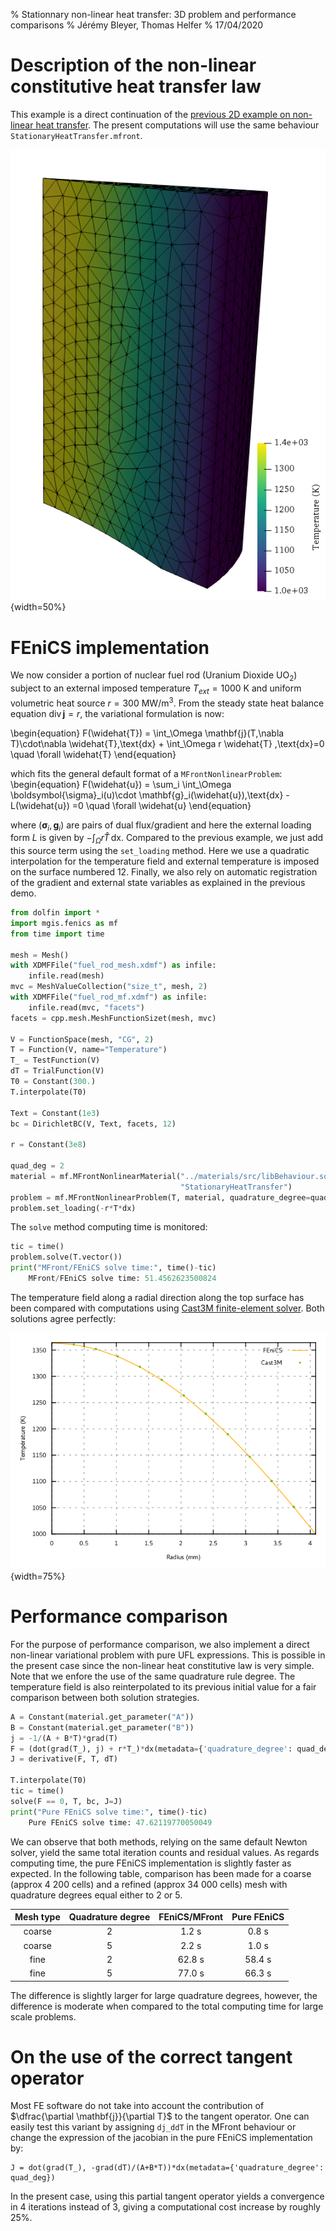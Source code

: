 % Stationnary non-linear heat transfer: 3D problem and performance comparisons
% Jérémy Bleyer, Thomas Helfer
% 17/04/2020

# Description of the non-linear constitutive heat transfer law

This example is a direct continuation of the [previous 2D example on
non-linear heat transfer](mgis_fenics_nonlinear_heat_transfer.html). The
present computations will use the same behaviour
`StationaryHeatTransfer.mfront`.

![](img/fuel_rod_solution.png ""){width=50%}

# FEniCS implementation

We now consider a portion of nuclear fuel rod (Uranium Dioxide
$\text{UO}_2$) subject to an external imposed temperature
$T_{ext}=1000\text{ K}$ and uniform volumetric heat source $r=300 \text{
MW/m}^3$. From the steady state heat balance equation
$\operatorname{div}\mathbf{j} = r$, the variational formulation is now:

\begin{equation}
F(\widehat{T}) = \int_\Omega \mathbf{j}(T,\nabla T)\cdot\nabla \widehat{T}\,\text{dx} + \int_\Omega r \widehat{T} \,\text{dx}=0 \quad \forall \widehat{T}
\end{equation}

which fits the general default format of a `MFrontNonlinearProblem`:
\begin{equation}
F(\widehat{u}) = \sum_i \int_\Omega \boldsymbol{\sigma}_i(u)\cdot \mathbf{g}_i(\widehat{u})\,\text{dx} -L(\widehat{u}) =0 \quad \forall \widehat{u}
\end{equation}

where $(\boldsymbol{\sigma}_i,\mathbf{g}_i)$ are pairs of dual
flux/gradient and here the external loading form $L$ is given by
$-\int_\Omega r \widehat{T} \,\text{dx}$. Compared to the previous
example, we just add this source term using the `set_loading` method.
Here we use a quadratic interpolation for the temperature field and
external temperature is imposed on the surface numbered 12. Finally, we
also rely on automatic registration of the gradient and external state
variables as explained in the previous demo.


```python
from dolfin import *
import mgis.fenics as mf
from time import time

mesh = Mesh()
with XDMFFile("fuel_rod_mesh.xdmf") as infile:
    infile.read(mesh)
mvc = MeshValueCollection("size_t", mesh, 2)
with XDMFFile("fuel_rod_mf.xdmf") as infile:
    infile.read(mvc, "facets")
facets = cpp.mesh.MeshFunctionSizet(mesh, mvc)

V = FunctionSpace(mesh, "CG", 2)
T = Function(V, name="Temperature")
T_ = TestFunction(V)
dT = TrialFunction(V)
T0 = Constant(300.)
T.interpolate(T0)

Text = Constant(1e3)
bc = DirichletBC(V, Text, facets, 12)

r = Constant(3e8)

quad_deg = 2
material = mf.MFrontNonlinearMaterial("../materials/src/libBehaviour.so",
                                      "StationaryHeatTransfer")
problem = mf.MFrontNonlinearProblem(T, material, quadrature_degree=quad_deg, bcs=bc)
problem.set_loading(-r*T*dx)
```

The `solve` method computing time is monitored:


```python
tic = time()
problem.solve(T.vector())
print("MFront/FEniCS solve time:", time()-tic)
    MFront/FEniCS solve time: 51.4562623500824
```

The temperature field along a radial direction along the top surface has
been compared with computations using [Cast3M finite-element
solver](http://www-cast3m.cea.fr/). Both solutions agree perfectly:

![](img/Temperature_Castem_FEniCS.png ""){width=75%}

# Performance comparison

For the purpose of performance comparison, we also implement a direct
non-linear variational problem with pure UFL expressions. This is
possible in the present case since the non-linear heat constitutive law
is very simple. Note that we enfore the use of the same quadrature rule
degree. The temperature field is also reinterpolated to its previous
initial value for a fair comparison between both solution strategies.


```python
A = Constant(material.get_parameter("A"))
B = Constant(material.get_parameter("B"))
j = -1/(A + B*T)*grad(T)
F = (dot(grad(T_), j) + r*T_)*dx(metadata={'quadrature_degree': quad_deg})
J = derivative(F, T, dT)

T.interpolate(T0)
tic = time()
solve(F == 0, T, bc, J=J)
print("Pure FEniCS solve time:", time()-tic)
    Pure FEniCS solve time: 47.62119770050049
```

We can observe that both methods, relying on the same default Newton
solver, yield the same total iteration counts and residual values. As
regards computing time, the pure FEniCS implementation is slightly
faster as expected. In the following table, comparison has been made for
a coarse (approx 4 200 cells) and a refined (approx 34 000 cells) mesh
with quadrature degrees equal either to 2 or 5.

|Mesh type | Quadrature degree | FEniCS/MFront | Pure FEniCS |
|:--------:|:-----------------:|:-------------:|:-----------:|
| coarse   | 2                 |     1.2 s     | 0.8 s       |
| coarse   | 5                 |     2.2 s     | 1.0 s       |
| fine     | 2                 |     62.8 s    | 58.4 s      |
| fine     | 5                 |     77.0 s    | 66.3 s      | 

The difference is slightly larger for large quadrature degrees, however,
the difference is moderate when compared to the total computing time for
large scale problems.

# On the use of the correct tangent operator

Most FE software do not take into account the contribution of
$\dfrac{\partial \mathbf{j}}{\partial T}$ to the tangent operator. One
can easily test this variant by assigning `dj_ddT` in the MFront
behaviour or change the expression of the jacobian in the pure FEniCS
implementation by:

```
J = dot(grad(T_), -grad(dT)/(A+B*T))*dx(metadata={'quadrature_degree': quad_deg})
```

In the present case, using this partial tangent operator yields a
convergence in 4 iterations instead of 3, giving a computational cost
increase by roughly 25%.
